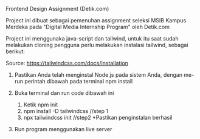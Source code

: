 Frontend Design Assignment (Detik.com)

Project ini dibuat sebagai pemenuhan assignment seleksi MSIB Kampus Merdeka pada "Digital Media Internship Program" oleh Detik.com

Project ini menggunaka java-script dan tailwind, untuk itu saat sudah melakukan cloning pengguna 
perlu melakukan instalasi tailwind, sebagai berikut:

Source: https://tailwindcss.com/docs/installation

1. Pastikan Anda telah menginstal Node.js pada sistem Anda, dengan me-run perintah dibawah pada      terminal
   npm install

3. Buka terminal dan run code dibawah ini
   1. Ketik npm init
   2. npm install -D tailwindcss //step 1
   3. npx tailwindcss init  //step2
   *Pastikan penginstalan berhasil

4. Run program menggunakan live server 
